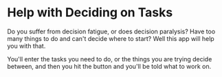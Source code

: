 # Help with Deciding on Tasks

Do you suffer from decision fatigue, or does decision paralysis? Have too many things to do and can't decide where to start? 
Well this app will help you with that.

You'll enter the tasks you need to do, or the things you are trying decide between, and then you hit the button and you'll be told what to work on. 
